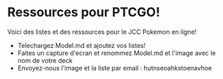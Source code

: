 # Ressources pour PTCGO!

Voici des listes et des ressources pour le JCC Pokemon en ligne!

* Telechargez Model.md et ajoutez vos listes!
* Faites un capture d'ecran et renommez Model.md et l'image avec le nom de votre deck
* Envoyez-nous l'image et la liste par email : hutnseoahkstoenavhoe

